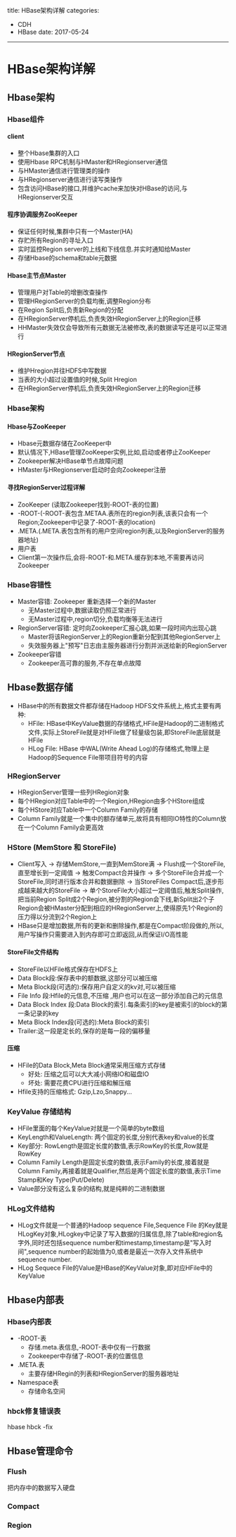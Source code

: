 title: HBase架构详解
categories: 
- CDH
- HBase
date: 2017-05-24
---
# HBase架构详解
## Hbase架构
### Hbase组件
#### client
- 整个Hbase集群的入口
- 使用Hbase RPC机制与HMaster和HRegionserver通信
- 与HMaster通信进行管理类的操作
- 与HRegionserver通信进行读写类操作
- 包含访问HBase的接口,并维护cache来加快对HBase的访问,与HRegionserver交互

#### 程序协调服务ZooKeeper
- 保证任何时候,集群中只有一个Master(HA)
- 存贮所有Region的寻址入口
- 实时监控Region server的上线和下线信息.并实时通知给Master
- 存储Hbase的schema和table元数据

#### Hbase主节点Master
- 管理用户对Table的增删改查操作
- 管理HRegionServer的负载均衡,调整Region分布
- 在Region Split后,负责新Region的分配
- 在HRegionServer停机后,负责失效HRegionServer上的Region迁移
- HHMaster失效仅会导致所有元数据无法被修改,表的数据读写还是可以正常进行

#### HRegionServer节点
- 维护Hregion并往HDFS中写数据
- 当表的大小超过设置值的时候,Split Hregion
- 在HRegionServer停机后,负责失效HRegionServer上的Region迁移


### Hbase架构
#### Hbase与ZooKeeper
- Hbase元数据存储在ZooKeeper中
- 默认情况下,HBase管理ZooKeeper实例,比如,启动或者停止ZooKeeper
- Zookeeper解决HBase单节点故障问题
- HMaster与HRegionserver启动时会向Zookeeper注册

#### 寻找RegionServer过程详解
- ZooKeeper (读取Zookeeper找到-ROOT-表的位置)
- -ROOT-(-ROOT-表包含.METAA.表所在的region列表,该表只会有一个Region;Zookeeper中记录了-ROOT-表的location)
- .META.(.META.表包含所有的用户空间region列表,以及RegionServer的服务器地址)
- 用户表
- Client第一次操作后,会将-ROOT-和.META.缓存到本地,不需要再访问Zookeeper




### Hbase容错性

- Master容错: Zookeeper 重新选择一个新的Master
    + 无Master过程中,数据读取仍照正常进行
    + 无Master过程中,region切分,负载均衡等无法进行
- RegionServer容错: 定时向Zookeeper汇报心跳,如果一段时间内出现心跳
    + Master将该RegionServer上的Region重新分配到其他RegionServer上
    + 失效服务器上"预写"日志由主服务器进行分割并派送给新的RegionServer
- Zookeeper容错
    + Zookeeper高可靠的服务,不存在单点故障

## Hbase数据存储
- HBase中的所有数据文件都存储在Hadoop HDFS文件系统上,格式主要有两种:
    + HFile: HBase中KeyValue数据的存储格式,HFile是Hadoop的二进制格式文件,实际上StoreFile就是对HFile做了轻量级包装,即StoreFile底层就是HFile
    + HLog File: HBase 中WAL(Write Ahead Log)的存储格式,物理上是Hadoop的Sequence File带项目符号的内容 


### HRegionServer
- HRegionServer管理一些列HRegion对象
- 每个HRegion对应Table中的一个Region,HRegion由多个HStore组成
- 每个HStore对应Table中一个Column Family的存储
- Column Family就是一个集中的额存储单元,故将具有相同IO特性的Column放在一个Column Family会更高效


### HStore (MemStore 和 StoreFile)
- Client写入 -> 存储MemStore,一直到MemStore满 -> Flush成一个StoreFile,直至增长到一定阈值 -> 触发Compact合并操作 -> 多个StoreFile合并成一个StoreFile,同时进行版本合并和数据删除 -> 当StoreFiles Compact后,逐步形成越来越大的StoreFile -> 单个StoreFile大小超过一定阈值后,触发Split操作,把当前Region Split成2个Region,被分割的Region会下线,新Split出2个子Region会被HMaster分配到相应的HRegionServer上,使得原先1个Region的压力得以分流到2个Region上
- HBase只是增加数据,所有的更新和删除操作,都是在Compact阶段做的,所以,用户写操作只需要进入到内存即可立即返回,从而保证I/O高性能

#### StoreFile文件结构
- StoreFile以HFile格式保存在HDFS上
- Data Block段:保存表中的额数据,这部分可以被压缩
- Meta Block段(可选的):保存用户自定义的kv对,可以被压缩
- File Info 段:Hfile的元信息,不压缩 ,用户也可以在这一部分添加自己的元信息
- Data Block Index 段:Data Block的索引.每条索引的key是被索引的block的第一条记录的key
- Meta Block Index段(可选的):Meta Block的索引
- Trailer:这一段是定长的,保存的是每一段的偏移量

#### 压缩
- HFile的Data Block,Meta Block通常采用压缩方式存储
    + 好处: 压缩之后可以大大减小网络IO和磁盘IO
    + 坏处: 需要花费CPU进行压缩和解压缩
- Hfile支持的压缩格式: Gzip,Lzo,Snappy...
 
### KeyValue 存储结构
- HFile里面的每个KeyValue对就是一个简单的byte数组
- KeyLength和ValueLength: 两个固定的长度,分别代表key和value的长度
- Key部分: RowLength是固定长度的数值,表示RowKey的长度,Row就是RowKey
- Column Family Length是固定长度的数值,表示Family的长度,接着就是Column Family,再接着就是Qualifier,然后是两个固定长度的数值,表示Time Stamp和Key Type(Put/Delete)
- Value部分没有这么复杂的结构,就是纯粹的二进制数据

### HLog文件结构
- HLog文件就是一个普通的Hadoop sequence File,Sequence File 的Key就是HLogKey对象,HLogkey中记录了写入数据的归属信息,除了table和region名字外,同时还包括sequence number和timestamp,timestamp是"写入时间",sequence number的起始值为0,或者是最近一次存入文件系统中sequence number.
- HLog Sequece File的Value是HBase的KeyValue对象,即对应HFile中的KeyValue

## Hbase内部表
### Hbase内部表
- -ROOT-表
    + 存储.meta.表信息,-ROOT-表中仅有一行数据
    + Zookeeper中存储了-ROOT-表的位置信息
- .META.表
    + 主要存储HRegin的列表和HRegionServer的服务器地址
- Namespace表
    + 存储命名空间


### hbck修复错误表
hbase hbck -fix
## Hbase管理命令
### Flush
把内存中的数据写入硬盘
### Compact 

### Region